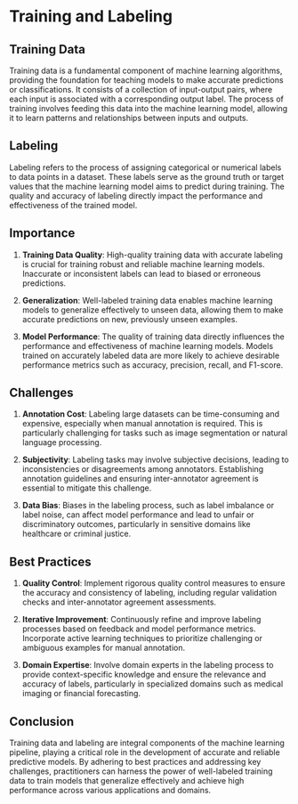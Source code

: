 # Training and Labeling

## Training Data

Training data is a fundamental component of machine learning algorithms, providing the foundation for teaching models to make accurate predictions or classifications. It consists of a collection of input-output pairs, where each input is associated with a corresponding output label. The process of training involves feeding this data into the machine learning model, allowing it to learn patterns and relationships between inputs and outputs.

## Labeling

Labeling refers to the process of assigning categorical or numerical labels to data points in a dataset. These labels serve as the ground truth or target values that the machine learning model aims to predict during training. The quality and accuracy of labeling directly impact the performance and effectiveness of the trained model.

## Importance

1. **Training Data Quality**: High-quality training data with accurate labeling is crucial for training robust and reliable machine learning models. Inaccurate or inconsistent labels can lead to biased or erroneous predictions.

2. **Generalization**: Well-labeled training data enables machine learning models to generalize effectively to unseen data, allowing them to make accurate predictions on new, previously unseen examples.

3. **Model Performance**: The quality of training data directly influences the performance and effectiveness of machine learning models. Models trained on accurately labeled data are more likely to achieve desirable performance metrics such as accuracy, precision, recall, and F1-score.

## Challenges

1. **Annotation Cost**: Labeling large datasets can be time-consuming and expensive, especially when manual annotation is required. This is particularly challenging for tasks such as image segmentation or natural language processing.

2. **Subjectivity**: Labeling tasks may involve subjective decisions, leading to inconsistencies or disagreements among annotators. Establishing annotation guidelines and ensuring inter-annotator agreement is essential to mitigate this challenge.

3. **Data Bias**: Biases in the labeling process, such as label imbalance or label noise, can affect model performance and lead to unfair or discriminatory outcomes, particularly in sensitive domains like healthcare or criminal justice.

## Best Practices

1. **Quality Control**: Implement rigorous quality control measures to ensure the accuracy and consistency of labeling, including regular validation checks and inter-annotator agreement assessments.

2. **Iterative Improvement**: Continuously refine and improve labeling processes based on feedback and model performance metrics. Incorporate active learning techniques to prioritize challenging or ambiguous examples for manual annotation.

3. **Domain Expertise**: Involve domain experts in the labeling process to provide context-specific knowledge and ensure the relevance and accuracy of labels, particularly in specialized domains such as medical imaging or financial forecasting.

## Conclusion

Training data and labeling are integral components of the machine learning pipeline, playing a critical role in the development of accurate and reliable predictive models. By adhering to best practices and addressing key challenges, practitioners can harness the power of well-labeled training data to train models that generalize effectively and achieve high performance across various applications and domains.
